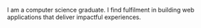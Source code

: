 I am a computer science graduate. I find fulfilment in building web applications that deliver impactful experiences.
